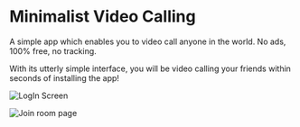 # Minimalist Video Calling

A simple app which enables you to video call anyone in the world. No ads, 100% free, no tracking.

With its utterly simple interface, you will be video calling your friends within seconds of installing the app! 




![LogIn Screen](https://user-images.githubusercontent.com/24937677/87147230-e0907500-c2c9-11ea-8d69-a7c059b83f8d.jpeg)

![Join room page](https://user-images.githubusercontent.com/24937677/87147224-dec6b180-c2c9-11ea-874b-77a3ac11c5f3.jpeg)

